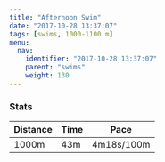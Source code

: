 ```yaml
---
title: "Afternoon Swim"
date: "2017-10-28 13:37:07"
tags: [swims, 1000-1100 m]
menu:
  nav:
    identifier: "2017-10-28 13:37:07"
    parent: "swims"
    weight: 130
---
```


### Stats

| Distance | Time | Pace |
|----------|------|------|
|1000m|43m|4m18s/100m|
